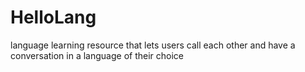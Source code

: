 # HelloLang
language learning resource that lets users call each other and have a conversation in a language of their choice
